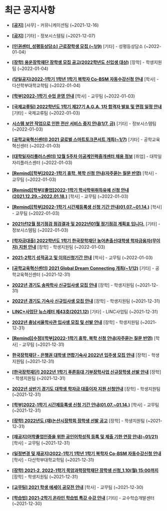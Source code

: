# 최근 공지사항

* **[[공지]](http://ajou.ac.kr/kr/ajou/notice.do?mode=view&amp;articleNo=147976&amp;article.offset=0&amp;articleLimit=30)**
 [사무] - 커뮤니케이션팀 (~2021-12-16)

* **[[공지]](http://ajou.ac.kr/kr/ajou/notice.do?mode=view&amp;articleNo=141548&amp;article.offset=0&amp;articleLimit=30)**
 [기타] - 정보시스템팀 (~2021-12-07)

* **[[인권센터_성평등상담소] 근로장학생 모집 (~1/9)](http://ajou.ac.kr/kr/ajou/notice.do?mode=view&amp;articleNo=179280&amp;article.offset=0&amp;articleLimit=30)**
 [기타] - 성평등상담소 (~2022-01-04)

* **[[장학] 용운장학재단 장학생 모집 공고(2022학년도 신입생 대상)](http://ajou.ac.kr/kr/ajou/notice.do?mode=view&amp;articleNo=179275&amp;article.offset=0&amp;articleLimit=30)**
 [장학] - 학생지원팀 (~2022-01-04)

* **[(당일공지)2022-1학기 1학년 1학기 복학자 Co-BSM 자동수강신청 안내](http://ajou.ac.kr/kr/ajou/notice.do?mode=view&amp;articleNo=179273&amp;article.offset=0&amp;articleLimit=30)**
 [학사] - 다산학부대학교학팀 (~2022-01-04)

* **[[학부]2022-1학기 수업 운영 안내](http://ajou.ac.kr/kr/ajou/notice.do?mode=view&amp;articleNo=179264&amp;article.offset=0&amp;articleLimit=30)**
 [학사] - 교무팀 (~2022-01-03)

* **[[국제교류팀] 2022학년도 1학기 제27기 A.G.A. 1차 합격자 발표 및 면접 일정 안내](http://ajou.ac.kr/kr/ajou/notice.do?mode=view&amp;articleNo=179250&amp;article.offset=0&amp;articleLimit=30)**
 [기타] - 국제교류팀 (~2022-01-03)

* **[시스템 보안 작업으로 인한 전산 서비스 중지 안내(1/7, 금)](http://ajou.ac.kr/kr/ajou/notice.do?mode=view&amp;articleNo=179243&amp;article.offset=0&amp;articleLimit=30)**
 [기타] - 정보시스템팀 (~2022-01-03)

* **[[공학교육혁신센터] 2021 글로벌 스마트토크콘서트 개최(~1/7)](http://ajou.ac.kr/kr/ajou/notice.do?mode=view&amp;articleNo=179242&amp;article.offset=0&amp;articleLimit=30)**
 [기타] - 공학교육혁신센터 (~2022-01-03)

* **[[대학일자리플러스센터] 12월 5주차 이공계인력중개센터 채용 정보](http://ajou.ac.kr/kr/ajou/notice.do?mode=view&amp;articleNo=179238&amp;article.offset=0&amp;articleLimit=30)**
 [취업] - 대학일자리플러스센터 (~2022-01-03)

* **[[Remind][학부]2022-1학기 휴학, 복학 신청 안내(자주묻는 질문 반영)](http://ajou.ac.kr/kr/ajou/notice.do?mode=view&amp;articleNo=179236&amp;article.offset=0&amp;articleLimit=30)**
 [학사] - 교무팀 (~2022-01-03)

* **[[Remind][학부][졸업]2022-1학기 학사학위취득유예 신청 안내(2021.12.29.~2022.01.18.)](http://ajou.ac.kr/kr/ajou/notice.do?mode=view&amp;articleNo=179235&amp;article.offset=0&amp;articleLimit=30)**
 [학사] - 교무팀 (~2022-01-03)

* **[[Remind][학부]2022-1학기 시간제등록생 신청 기간 안내(01.07.~01.14.)](http://ajou.ac.kr/kr/ajou/notice.do?mode=view&amp;articleNo=179234&amp;article.offset=0&amp;articleLimit=30)**
 [학사] - 교무팀 (~2022-01-03)

* **[2021년12월 정기점검 점검결과 및 2022년01월 정기점검 계획표 입니다.](http://ajou.ac.kr/kr/ajou/notice.do?mode=view&amp;articleNo=179233&amp;article.offset=0&amp;articleLimit=30)**
 [기타] - 정보시스템팀 (~2022-01-03)

* **[[학자금대출] 2022학년도 1학기 한국장학재단 농어촌출신대학생 학자금융자(무이자) 지원 안내](http://ajou.ac.kr/kr/ajou/notice.do?mode=view&amp;articleNo=179231&amp;article.offset=0&amp;articleLimit=30)**
 [장학] - 학생지원팀 (~2022-01-03)

* **[2021-2학기 성적공고 및 이의신청기간 안내](http://ajou.ac.kr/kr/ajou/notice.do?mode=view&amp;articleNo=179227&amp;article.offset=0&amp;articleLimit=30)**
 [학사] - 교무팀 (~2022-01-03)

* **[[공학교육혁신센터] 2021 Global Dream Connecting 개최(~1/12)](http://ajou.ac.kr/kr/ajou/notice.do?mode=view&amp;articleNo=179210&amp;article.offset=0&amp;articleLimit=30)**
 [기타] - 공학교육혁신센터 (~2021-12-31)

* **[2022년 경기도 송파학사 신규입사생 모집 안내](http://ajou.ac.kr/kr/ajou/notice.do?mode=view&amp;articleNo=179208&amp;article.offset=0&amp;articleLimit=30)**
 [장학] - 학생지원팀 (~2021-12-31)

* **[2022년 경기도 기숙사 신규입사생 모집 안내](http://ajou.ac.kr/kr/ajou/notice.do?mode=view&amp;articleNo=179207&amp;article.offset=0&amp;articleLimit=30)**
 [장학] - 학생지원팀 (~2021-12-31)

* **[LINC+사업단 뉴스레터 제43호(2021.12)](http://ajou.ac.kr/kr/ajou/notice.do?mode=view&amp;articleNo=179206&amp;article.offset=0&amp;articleLimit=30)**
 [기타] - LINC사업팀 (~2021-12-31)

* **[2022년 충남서울학사관 입사생 모집 및 선발 안내](http://ajou.ac.kr/kr/ajou/notice.do?mode=view&amp;articleNo=179204&amp;article.offset=0&amp;articleLimit=30)**
 [장학] - 학생지원팀 (~2021-12-31)

* **[[Remind][수정][학부]2022-1학기 휴학, 복학 신청 안내(자주묻는 질문 반영)](http://ajou.ac.kr/kr/ajou/notice.do?mode=view&amp;articleNo=179203&amp;article.offset=0&amp;articleLimit=30)**
 [학사] - 교무팀 (~2021-12-31)

* **[한국장학재단 - 은행권 대학생 연합기숙사 2022년 입주생 모집 안내](http://ajou.ac.kr/kr/ajou/notice.do?mode=view&amp;articleNo=179201&amp;article.offset=0&amp;articleLimit=30)**
 [장학] - 학생지원팀 (~2021-12-31)

* **[[한국장학재단] 2022년 1학기 푸른등대 기부장학사업 신규장학생 선발 안내](http://ajou.ac.kr/kr/ajou/notice.do?mode=view&amp;articleNo=179200&amp;article.offset=0&amp;articleLimit=30)**
 [장학] - 학생지원팀 (~2021-12-31)

* **[2022년 상반기 경기도 대학생 학자금 대출이자 지원 신청안내](http://ajou.ac.kr/kr/ajou/notice.do?mode=view&amp;articleNo=179199&amp;article.offset=0&amp;articleLimit=30)**
 [장학] - 학생지원팀 (~2021-12-31)

* **[[학부]2022-1학기 시간제등록생 신청 기간 안내(01.07.~01.14.)](http://ajou.ac.kr/kr/ajou/notice.do?mode=view&amp;articleNo=179197&amp;article.offset=0&amp;articleLimit=30)**
 [학사] - 교무팀 (~2021-12-31)

* **[[장학] 2022년도 (재)논산시장학회 장학생 선발 공고](http://ajou.ac.kr/kr/ajou/notice.do?mode=view&amp;articleNo=179196&amp;article.offset=0&amp;articleLimit=30)**
 [장학] - 학생지원팀 (~2021-12-31)

* **[[재공지]어학졸업인증을 위한 공인어학성적 등록 및 제출 기한 연장 안내(~01/21)](http://ajou.ac.kr/kr/ajou/notice.do?mode=view&amp;articleNo=179192&amp;article.offset=0&amp;articleLimit=30)**
 [학사] - 교무팀 (~2021-12-31)

* **[(일정변경 및 재공지)2022-1학기 1학년 1학기 복학자 Co-BSM 자동수강신청 안내](http://ajou.ac.kr/kr/ajou/notice.do?mode=view&amp;articleNo=179188&amp;article.offset=0&amp;articleLimit=30)**
 [학사] - 다산학부대학교학팀 (~2021-12-31)

* **[[장학] 2021-2, 2022-1학기 목암과학장학재단 장학생 신청_1.10(월) 15:00까지](http://ajou.ac.kr/kr/ajou/notice.do?mode=view&amp;articleNo=179187&amp;article.offset=0&amp;articleLimit=30)**
 [장학] - 학생지원팀 (~2021-12-31)

* **[[교무팀] 2021 학생 에세이 공모전 안내](http://ajou.ac.kr/kr/ajou/notice.do?mode=view&amp;articleNo=179181&amp;article.offset=0&amp;articleLimit=30)**
 [학사] - 교무팀 (~2021-12-30)

* **[[학습법] 2021-2학기 온라인 학습법 특강 수강 안내](http://ajou.ac.kr/kr/ajou/notice.do?mode=view&amp;articleNo=179170&amp;article.offset=0&amp;articleLimit=30)**
 [기타] - 교수학습개발센터 (~2021-12-30)
